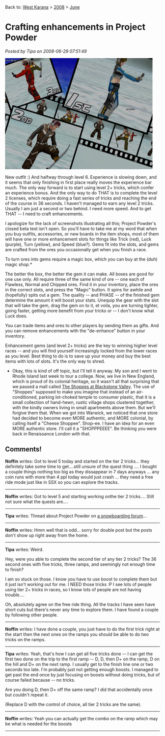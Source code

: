 Back to: [West Karana](/posts/westkarana.md) > [2008](/posts/2008/westkarana.md) > [June](./westkarana.md)
# Crafting enhancements in Project Powder

*Posted by Tipa on 2008-06-29 07:51:49*

![run-2008-06-28-18-43-39-74.jpg](../../../uploads/2008/06/run-2008-06-28-18-43-39-74.jpg)

New outfit :) And halfway through level 6. Experience is slowing down, and it seems that only finishing in first place really moves the experience bar much. The only way forward is to start using level 2+ tricks, which confer an experience bonus. And the only way to do THAT is to complete the level 2 licenses, which require doing a fast series of tricks and reaching the end of the course in 36 seconds. I haven't managed to earn any level 2 tricks. Usually I am just a second or two behind. I need more speed. And to get THAT -- I need to craft enhancements.

I apologize for the lack of screenshots illustrating all this; Project Powder's closed beta test isn't open. So you'll have to take me at my word that when you buy outfits, accessories, or new boards in the item shops, most of them will have one or more enhancement slots for things like Trick (red), Luck (purple), Turn (yellow), and Speed (blue?). Gems fit into the slots, and gems are crafted from the ores you occasionally get when you finish a race.

To turn ores into gems require a magic box, which you can buy at the (duh) magic shop.*

The better the box, the better the gem it can make. All boxes are good for one use only. All require three of the same kind of ore -- one each of Flawless, Normal and Chipped ores. Find it in your inventory, place the ores in the correct slots, and press the "Magic" button. It spins for awhile and (hopefully) spits out a gem. The quality -- and PHASE -- of the finished gem determine the amount it will boost your stats. Unequip the gear with the slot that will take the gem, drag the gem on to it, et voila, you are turning tighter, going faster, getting more benefit from your tricks or -- I don't know what Luck does.

You can trade items and ores to other players by sending them as gifts. And you can remove enhancements with the "de-enhance" button in your inventory.

Enhancement gems (and level 2+ tricks) are the key to winning higher level races -- and you will find yourself increasingly locked from the lower races as you level. Best thing to do is to save up your money and buy the best items with lots of slots. It's the only way to shred.


* Okay, this is kind of off topic, but I'll tell it anyway. My son and I went to Rhode Island last week to tour a college. Now, we live in New England, which is proud of its colonial heritage, so it wasn't all that surprising that we passed a mall called [The Shoppes at Blackstone Valley](http://www.shoppesatblackstonevalley.com). The use of "Shoppes" supposed to make you imagine that instead of an air-conditioned, parking lot-choked temple to consumer plastic, that it is a small collection of hand-hewn, rustic village shops clustered together, with the kindly owners living in small apartments above them. But we'll forgive them that. When we got into Warwick, we noticed that one store had decided to become even MORE authentic, and MORE colonial, by calling itself a "Cheese Shoppee". Shop-ee. I have an idea for an even MORE authentic store. I'll call it a "SHOPPPEEEE". Be thinking you were back in Renaissance London with that.
## Comments!

**Noffin** writes: Got to level 5 today and started on the tier 2 tricks... they definitely take some time to get....still unsure of the quest thing .... I bought a couple things nothing too big as they dissappear in 7 days anyways ... any coin runs with more than 4 ppl today would just crash ... they need a free ride mode just like in SSX so you can explore the tracks.

---

**Noffin** writes: Got to level 5 and starting working onthe tier 2 tricks.... Still not sure what the quests are....

---

**Tipa** writes: Thread about Project Powder on [a snowboarding forum](http://www.snowboardingforum.com/games/5910-project-powder-online-snowboarding-game.html)... 

---

**Noffin** writes: Hmm well that is odd... sorry for double post but the posts don't show up right away from the home.

---

**Tipa** writes: Weird.

Hey, were you able to complete the second tier of any tier 2 tricks? The 36 second ones with five tricks, three ramps, and seemingly not enough time to finish?

I am so stuck on those. I know you have to use boost to complete them but it just isn't working out for me. I NEED those tricks :P I see lots of people using tier 2+ tricks in races, so I know lots of people are not having trouble....

Oh, absolutely agree on the free ride thing. All the tracks I have seen have short cuts but there's never any time to explore them. I have found a couple by following other people.


---

**Noffin** writes: I have done a couple, you just have to do the first trick right at the start then the next ones on the ramps you should be able to do two tricks on the ramps.

---

**Tipa** writes: Yeah, that's how I can get all five tricks done -- I can get the first two done on the trip to the first ramp -- D, D, then D+ on the ramp, D on the hill and D+ on the next ramp. I usually get to the finish line one or two seconds too late. I'm probably just not getting enough boosts. I managed to get past the end once by just focusing on boosts without doing tricks, but of course failed because -- no tricks.

Are you doing D, then D+ off the same ramp? I did that accidentally once but couldn't repeat it.

(Replace D with the control of choice, all tier 2 tricks are the same).

---

**Noffin** writes: Yeah you can actually get the combo on the ramp which may be what is needed for the boosts

---

